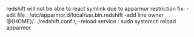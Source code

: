 redshift will not be able to react symlink due to apparmor restriction
fix:
-edit file : /etc/apparmor.d/local/usr.bin.redshift
-add line owner @{HOME}/.../redshift.conf r,
-reload service : sudo systemctl reload apparmor
